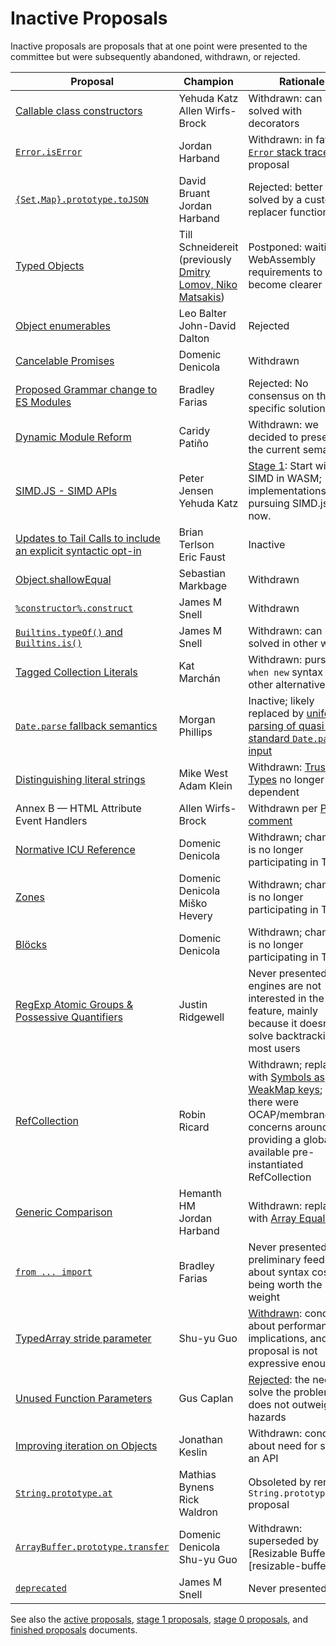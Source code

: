 # Inactive Proposals

Inactive proposals are proposals that at one point were presented to the committee but were subsequently abandoned, withdrawn, or rejected.

| Proposal                                                             | Champion                                                   | Rationale                                                                                     |
| -------------------------------------------------------------------- | ---------------------------------------------------------- | --------------------------------------------------------------------------------------------- |
| [Callable class constructors][callable-constructors]                 | Yehuda Katz<br />Allen Wirfs-Brock                         | Withdrawn: can be solved with decorators                                                      |
| [`Error.isError`][is-error]                                          | Jordan Harband                                             | Withdrawn: in favor of [`Error` stack traces][error-stacks] proposal                          |
| [`{Set,Map}.prototype.toJSON`][collection-json]                      | David Bruant<br />Jordan Harband                           | Rejected: better solved by a custom replacer function.                                        |
| [Typed Objects][typed-objects-new]                                   | Till Schneidereit (previously [Dmitry Lomov, Niko Matsakis][typed-objects]) | Postponed: waiting for WebAssembly requirements to become clearer            |
| [Object enumerables][object-enums]                                   | Leo Balter<br />John-David Dalton                          | Rejected                                                                                      |
| [Cancelable Promises][cancel-promise]                                | Domenic Denicola                                           | Withdrawn                                                                                     |
| [Proposed Grammar change to ES Modules][module-unambig]              | Bradley Farias                                             | Rejected: No consensus on this specific solution.                                             |
| [Dynamic Module Reform][dynamic-module-reform]                       | Caridy Patiño                                              | Withdrawn: we decided to preserve the current semantics                                       |
| [SIMD.JS - SIMD APIs][simd]                                          | Peter Jensen<br />Yehuda Katz                              | [Stage 1][simd-notes]: Start with SIMD in WASM; implementations not pursuing SIMD.js for now. |
| [Updates to Tail Calls to include an explicit syntactic opt-in][ptc] | Brian Terlson<br />Eric Faust                              | Inactive                                                                                      |
| [Object.shallowEqual][shallow-equal]                                 | Sebastian Markbage                                         | Withdrawn                                                                                     |
| [`%constructor%.construct`][construct]                               | James M Snell                                              | Withdrawn                                                                                     |
| [`Builtins.typeOf()` and `Builtins.is()`][is-types]                  | James M Snell                                              | Withdrawn: can be solved in other ways                                                        |
| [Tagged Collection Literals][collection-literals]                    | Kat Marchán                                                | Withdrawn: pursuing `when new` syntax and other alternatives                                  |
| [`Date.parse` fallback semantics][date-parse]                        | Morgan Phillips                                            | Inactive; likely replaced by [uniform parsing of quasi-standard `Date.parse` input][uniform-date-parse] |
| [Distinguishing literal strings][distinguishing-literal-strings]     | Mike West<br />Adam Klein                                  | Withdrawn: [Trusted Types](https://github.com/w3c/webappsec-trusted-types) no longer a dependent |
| Annex B — HTML Attribute Event Handlers                              | Allen Wirfs-Brock                                          | Withdrawn per [PR comment](https://github.com/tc39/ecma262/issues/1595#issuecomment-509348434) |
| [Normative ICU Reference][icu]                                       | Domenic Denicola                                           | Withdrawn; champion is no longer participating in TC39                                        |
| [Zones][zones]                                                       | Domenic Denicola<br />Miško Hevery                         | Withdrawn; champion is no longer participating in TC39                                        |
| [Blöcks][blocks]                                                     | Domenic Denicola                                           | Withdrawn; champion is no longer participating in TC39                                        |
| [RegExp Atomic Groups & Possessive Quantifiers][re-atomic-groups]    | Justin Ridgewell                                           | Never presented; engines are not interested in the feature, mainly because it doesn't solve backtracking for most users |
| [RefCollection][refcollection]                                       | Robin Ricard                                               | Withdrawn; replaced with [Symbols as WeakMap keys][symbols-weakmap]; also there were OCAP/membrane concerns around providing a globally available pre-instantiated RefCollection |
| [Generic Comparison][spaceship]                                      | Hemanth HM<br />Jordan Harband                             | Withdrawn: replaced with [Array Equality][array-equality]
| [`from ... import`][fromimport]                                      | Bradley Farias                                             | Never presented; preliminary feedback about syntax cost not being worth the weight            |
| [TypedArray stride parameter][typedarray-stride-parameter]           | Shu-yu Guo                                                 | [Withdrawn][typedarray-stride-parameter-notes]: concern about performance implications, and the proposal is not expressive enough
| [Unused Function Parameters][unused-params]                          | Gus Caplan                                                 | [Rejected][unused-params-notes]: the need to solve the problem does not outweigh the hazards
| [Improving iteration on Objects][object-iteration]                   | Jonathan Keslin                                            | Withdrawn: concern about need for such an API                                                 |
| [`String.prototype.at`][string-at]                                   | Mathias Bynens<br />Rick Waldron                           | Obsoleted by renamed `String.prototype.item` proposal                                         |
| [`ArrayBuffer.prototype.transfer`][buffer-transfer]                  | Domenic Denicola<br />Shu-yu Guo                           | Withdrawn: superseded by [Resizable Buffers][resizable-buffers]                               |
| [`deprecated`][deprecated]                                           | James M Snell                                              | Never presented                                                                               |

See also the [active proposals](README.md), [stage 1 proposals](stage-1-proposals.md), [stage 0 proposals](stage-0-proposals.md), and [finished proposals](finished-proposals.md) documents.

[distinguishing-literal-strings]: https://github.com/mikewest/tc39-proposal-literals
[callable-constructors]: https://github.com/tc39/ecma262/blob/HEAD/workingdocs/callconstructor.md
[is-error]: https://github.com/ljharb/proposal-is-error
[collection-json]: https://github.com/DavidBruant/Map-Set.prototype.toJSON
[typed-objects]: https://github.com/dslomov/typed-objects-es7
[typed-objects-new]: https://github.com/tschneidereit/proposal-typed-objects
[object-enums]: https://github.com/leobalter/object-enumerables
[cancel-promise]: https://github.com/tc39/proposal-cancelable-promises
[module-unambig]: https://github.com/tc39/proposal-UnambiguousJavaScriptGrammar
[dynamic-module-reform]: https://github.com/tc39/proposal-dynamic-modules
[simd]: https://github.com/tc39/ecmascript_simd/
[simd-notes]: https://github.com/tc39/notes/blob/HEAD/meetings/2017-03/mar-21.md#conclusionresolution-10
[ptc]: https://github.com/tc39/proposal-ptc-syntax
[shallow-equal]: https://github.com/sebmarkbage/ecmascript-shallow-equal
[construct]: https://github.com/jasnell/proposal-construct
[is-types]: https://github.com/jasnell/proposal-istypes
[error-stacks]: https://github.com/tc39/proposal-error-stacks
[collection-literals]: https://github.com/zkat/proposal-collection-literals
[date-parse]: https://github.com/tc39/proposal-date-time-string-format
[uniform-date-parse]: https://github.com/tc39/proposal-uniform-interchange-date-parsing
[icu]: https://github.com/tc39/notes/blob/HEAD/meetings/2017-05/may-23.md#normative-icu-reference
[zones]: https://github.com/domenic/zones
[blocks]: https://github.com/domenic/proposal-blocks
[re-atomic-groups]: https://github.com/jridgewell/proposal-regexp-atomic-and-possessive
[refcollection]: https://github.com/rricard/proposal-refcollection/
[symbols-weakmap]: https://github.com/tc39/proposal-symbols-as-weakmap-keys
[spaceship]: https://github.com/hemanth/proposal-generic-comparison
[array-equality]: https://github.com/tc39/proposal-array-equality
[fromimport]: https://github.com/bmeck/proposal-from-import
[typedarray-stride-parameter]: https://github.com/tc39/proposal-typedarray-stride
[typedarray-stride-parameter-notes]: https://github.com/tc39/notes/blob/HEAD/meetings/2020-09/sept-21.md#withdrawing-typedarray-stride
[unused-params]: https://github.com/devsnek/proposal-unused-function-parameters
[unused-params-notes]: https://github.com/tc39/notes/blob/HEAD/meetings/2020-09/sept-24.md#unused-function-parameters-for-stage-1
[object-iteration]: https://github.com/tc39/proposal-object-iteration
[string-at]: https://github.com/mathiasbynens/String.prototype.at
[buffer-transfer]: https://github.com/domenic/proposal-arraybuffer-transfer
[resizable-buffer]: https://github.com/tc39/proposal-resizablearraybuffer
[deprecated]: https://github.com/jasnell/proposal-deprecated
